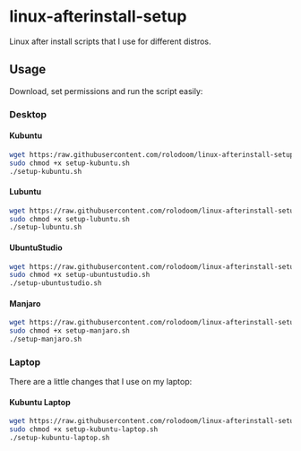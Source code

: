 # linux-afterinstall-setup
Linux after install scripts that I use for different distros.

## Usage
Download, set permissions and run the script easily:

### Desktop

#### Kubuntu

```bash
wget https:/raw.githubusercontent.com/rolodoom/linux-afterinstall-setup/main/setup-kubuntu.sh
sudo chmod +x setup-kubuntu.sh
./setup-kubuntu.sh
```

#### Lubuntu

```bash
wget https://raw.githubusercontent.com/rolodoom/linux-afterinstall-setup/main/setup-lubuntu.sh
sudo chmod +x setup-lubuntu.sh
./setup-lubuntu.sh
```

#### UbuntuStudio

```bash
wget https://raw.githubusercontent.com/rolodoom/linux-afterinstall-setup/main/setup-ubuntustudio.sh
sudo chmod +x setup-ubuntustudio.sh
./setup-ubuntustudio.sh
```

#### Manjaro

```bash
wget https://raw.githubusercontent.com/rolodoom/linux-afterinstall-setup/main/setup-manjaro.sh
sudo chmod +x setup-manjaro.sh
./setup-manjaro.sh
```

### Laptop
There are a little changes that I use on my laptop:

#### Kubuntu Laptop

```bash
wget https://raw.githubusercontent.com/rolodoom/linux-afterinstall-setup/main/setup-kubuntu-laptop.sh
sudo chmod +x setup-kubuntu-laptop.sh
./setup-kubuntu-laptop.sh
```
